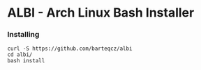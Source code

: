 # ALBI - Arch Linux Bash Installer

### Installing

```
curl -S https://github.com/barteqcz/albi
cd albi/
bash install
```
